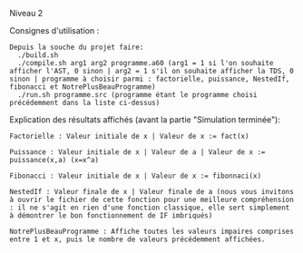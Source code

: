Niveau 2

Consignes d'utilisation :

    Depuis la souche du projet faire:
      ./build.sh
      ./compile.sh arg1 arg2 programme.a60 (arg1 = 1 si l'on souhaite afficher l'AST, 0 sinon | arg2 = 1 s'il on souhaite afficher la TDS, 0 sinon | programme à choisir parmi : factorielle, puissance, NestedIf, fibonacci et NotrePlusBeauProgramme)
      ./run.sh programme.src (programme étant le programme choisi précédemment dans la liste ci-dessus)

Explication des résultats affichés (avant la partie "Simulation terminée"):

    Factorielle : Valeur initiale de x | Valeur de x := fact(x)

    Puissance : Valeur initiale de x | Valeur de a | Valeur de x := puissance(x,a) (x=x^a)

    Fibonacci : Valeur initiale de x | Valeur de x := fibonnaci(x)

    NestedIf : Valeur finale de x | Valeur finale de a (nous vous invitons à ouvrir le fichier de cette fonction pour une meilleure compréhension : il ne s'agit en rien d'une fonction classique, elle sert simplement à démontrer le bon fonctionnement de IF imbriqués)

    NotrePlusBeauProgramme : Affiche toutes les valeurs impaires comprises entre 1 et x, puis le nombre de valeurs précédemment affichées.
